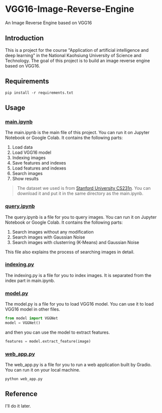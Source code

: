 # VGG16-Image-Reverse-Engine
An Image Reverse Engine based on VGG16

## Introduction
This is a project for the course "Application of artificial intelligence and deep learning" in the National Kaohsiung University of Science and Technology. The goal of this project is to build an image reverse engine based on VGG16. 

## Requirements
```
pip install -r requirements.txt
```

## Usage

### [main.ipynb](main.ipynb)
The main.ipynb is the main file of this project. You can run it on Jupyter Notebook or Google Colab.
It contains the following parts:
1. Load data
2. Load VGG16 model
3. Indexing images
4. Save features and indexes
5. Load features and indexes
6. Search images
7. Show results

> The dataset we used is from [Stanford University CS231n](http://cs231n.stanford.edu/tiny-imagenet-200.zip). You can download it and put it in the same directory as the main.ipynb.

### [query.ipynb](query.ipynb)
The query.ipynb is a file for you to query images. You can run it on Jupyter Notebook or Google Colab.
It contains the following parts:
1. Search images without any modification
2. Search images with Gaussian Noise
3. Search images with clusterring (K-Means) and Gaussian Noise

This file also explains the process of searching images in detail.

### [indexing.py](indexing.py)
The indexing.py is a file for you to index images. It is separated from the index part in main.ipynb.

### [model.py](model.py)
The model.py is a file for you to load VGG16 model. You can use it to load VGG16 model in other files.
```python
from model import VGGNet
model = VGGNet()
```
and then you can use the model to extract features.
```python
features = model.extract_feature(image)
```

### [web_app.py](web_app.py)
The web_app.py is a file for you to run a web application built by Gradio. You can run it on your local machine.
```
python web_app.py
```

## Reference
I'll do it later.